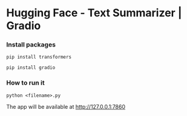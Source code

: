 Hugging Face - Text Summarizer | Gradio 
========================================

### Install packages
```
pip install transformers
```

```
pip install gradio
```

### How to run it
```
python <filename>.py
```
The app will be available at http://127.0.0.1:7860